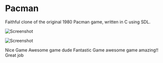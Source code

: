 Pacman
======

Faithful clone of the original 1980 Pacman game, written in C using SDL.

![Screenshot](http://i.imgur.com/XTNAsTa.png)

![Screenshot](http://i.imgur.com/4phwgId.png)

Nice Game
Awesome game dude
Fantastic Game
awesome game
amazing!!
Great job
